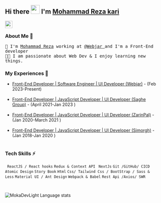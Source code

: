
## Hi there <img src="https://github.com/TheDudeThatCode/TheDudeThatCode/blob/master/Assets/Hi.gif" width="29px"> I'm [Mohammad Reza kari](https://www.linkedin.com/in/mokadevlight/)


<!--
**mokadevlight/mokadevlight** is a ✨ _special_ ✨ repository because its `README.md` (this file) appears on your GitHub profile.

Here are some ideas to get you started:

- 🔭 I’m currently working on Webjar Company.
- 🌱 I’m currently learning Professional Next.
- 👯 I’m looking to collaborate on companies that work with new technologies.
- 🤔 I'm looking for help with gaining knowledge around blockchain.
- 💬 Ask me about React - Next - JavaScript - TypeScript - Tailwind - Ant
- 📫 How to reach me: moka.devlight@gmail.com
- 😄 Pronouns: (She/Her)
- ⚡ Fun fact: I learn at least 5 new things everyday
-->
<a href="https://www.linkedin.com/in/mokadevlight/">
  <img align="left" width="24px" src="https://cdn.jsdelivr.net/npm/simple-icons@v3/icons/linkedin.svg"  />
</a>
  <br>
  
  ### About Me 🚀
  <samp>
    🌱 I'm <a href="https://www.linkedin.com/in/mokadevlight/">Mohammad Reza</a> working at <a href="https://webjar.ir/">@Webjar </a>and I'm a Front-End              developer</br>
  👨‍💻  I am passionate about Web Dev & I enjoy learning new things. </br>
  </samp>
</p>

### My Experiences 🙌
- [Front-End Developer | Software Engineer | UI Developer (Webjar)](https://webjar.ir/) - (Feb 2023-Present) <br/>
   <br/> 
- [Front-End Developer | JavaScript Developer | UI Developer (Saghe Group)](https://saghehgroup.com/) - (April 2021-Jan 2023 ) <br/>
   <br/>
- [Front-End Developer | JavaScript Developer | UI Developer (ZarinPal)](https://www.zarinpal.com/) - (Jan 2020-March 2021 ) <br/>
   <br/>
- [Front-End Developer | JavaScript Developer | UI Developer (Simorgh)](https://simorgh34000.com/) - (Jan 2018-Jan 2020 ) <br/>
  <br/> 
### Tech Skills ⚡
``` ReactJS / React hooks``` ```Redux & Context API``` ``` NextJs```  ```Git /GitHub/ CICD``` ```Atomic Design``` ```Story Book``` 
 ```Html``` ```Css/ Tailwind Css / BootStrap / Sass & Less```  ```Material UI / Ant Design``` ```Webpack & Babel``` ``` Rest Api /Axios/ SWR ```

<br />

![MokaDevLight Language stats](https://github-readme-stats-eight-theta.vercel.app/api/top-langs/?username=MokaDevLight&layout=compact&langs_count=8&hide_border=true)


